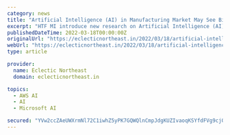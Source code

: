 ```yaml
---
category: news
title: "Artificial Intelligence (AI) in Manufacturing Market May See Big Move | Siemens, GE, Google, Microsoft"
excerpt: "HTF MI introduce new research on Artificial Intelligence (AI) in Manufacturing covering micro level of analysis by competitors and key business segments. The Artificial Intelligence (AI) in Manufacturing explores comprehensive study on various segments like opportunities,"
publishedDateTime: 2022-03-18T00:00:00Z
originalUrl: "https://eclecticnortheast.in/2022/03/18/artificial-intelligence-ai-in-manufacturing-market-may-see-big-move-siemens-ge-google-microsoft/"
webUrl: "https://eclecticnortheast.in/2022/03/18/artificial-intelligence-ai-in-manufacturing-market-may-see-big-move-siemens-ge-google-microsoft/"
type: article

provider:
  name: Eclectic Northeast
  domain: eclecticnortheast.in

topics:
  - AWS AI
  - AI
  - Microsoft AI

secured: "YVw2ccZAeUWXrmNl72C1iwhZ5yPK7GQWQlnCmpJdgKUZIvaoqKSYfdFVg9cj0lU867weGxhxM42FiaO0Q/ijVgQyTa6alyEa1rj7inA8tOQu99Yv49r1kJ2mWPUDdXPjYsRwBboEIT5o/aDWnYWsRRuUfhI+w/9++UX33qMBM78r67hGMXWkz7S72qalJ/jumwE+eztADJ+T2oL1dnH/AlMfudoZh+eN2Lq7tZkslW6z+DoV78zkfm2r1jV5Ror5E8GZvYV/5hCJO8ahFCt+L4OqkcPqIP1weKsrShxRb8Lp1Q5/w+l3ofrtsFbvckR9Wyj7LIgNjP3zlQ92PtlLqhhTjo9xGAMEm+mTFWY6KlA=;+OJ3jJiD7gCOr6MOMLgrsw=="
---
```


